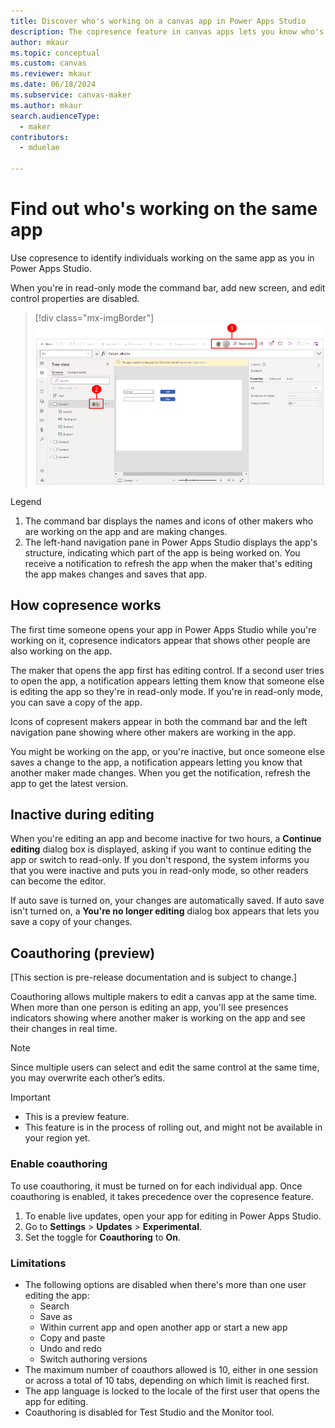 ```yaml
---
title: Discover who's working on a canvas app in Power Apps Studio
description: The copresence feature in canvas apps lets you know who's working on the app.
author: mkaur
ms.topic: conceptual
ms.custom: canvas
ms.reviewer: mkaur
ms.date: 06/18/2024
ms.subservice: canvas-maker
ms.author: mkaur
search.audienceType: 
  - maker
contributors:
  - mduelae
  
---
```


# Find out who's working on the same app

Use copresence to identify individuals working on the same app as you in Power Apps Studio.

When you're in read-only mode the command bar, add new screen, and edit control properties are disabled. 

> [!div class="mx-imgBorder"] 
> ![Copresence in Power Apps Studio.](media/copresence/canvas-copresence.png)

Legend

1. The command bar displays the names and icons of other makers who are working on the app and are making changes. 
1. The left-hand navigation pane in Power Apps Studio displays the app's structure, indicating which part of the app is being worked on. You receive a notification to refresh the app when the maker that's editing the app makes changes and saves that app.

## How copresence works

The first time someone opens your app in Power Apps Studio while you're working on it, copresence indicators appear that shows other people are also working on the app. 

The maker that opens the app first has editing control. If a second user tries to open the app, a notification appears letting them know that someone else is editing the app so they're in read-only mode. If you're in read-only mode, you can save a copy of the app.

Icons of copresent makers appear in both the command bar and the left navigation pane showing where other makers are working in the app.

You might be working on the app, or you're inactive, but once someone else saves a change to the app, a notification appears letting you know that another maker made changes. When you get the notification, refresh the app to get the latest version.

## Inactive during editing

When you're editing an app and become inactive for two hours, a **Continue editing** dialog box is displayed, asking if you want to continue editing the app or switch to read-only. If you don't respond, the system informs you that you were inactive and puts you in read-only mode, so other readers can become the editor. 

If auto save is turned on, your changes are automatically saved. If auto save isn't turned on, a **You're no longer editing** dialog box appears that lets you save a copy of your changes.


## Coauthoring (preview)

[This section is pre-release documentation and is subject to change.]

Coauthoring allows multiple makers to edit a canvas app at the same time. When more than one person is editing an app, you'll see presences indicators showing where another maker is working on the app and see their changes in real time.

> [!NOTE]
> Since multiple users can select and edit the same control at the same time, you may overwrite each other’s edits.


> [!IMPORTANT]
> - This is a preview feature.
> - This feature is in the process of rolling out, and might not be available in your region yet.

### Enable coauthoring

To use coauthoring, it must be turned on for each individual app. Once coauthoring is enabled, it takes precedence over the copresence feature.

1. To enable live updates, open your app for editing in Power Apps Studio.
2. Go to **Settings** > **Updates** > **Experimental**.
3. Set the toggle for **Coauthoring** to **On**.


### Limitations 

- The following options are disabled when there's more than one user editing the app:
  - Search 
  - Save as
  - Within current app and open another app or start a new app 
  - Copy and paste
  - Undo and redo
  - Switch authoring versions
- The maximum number of coauthors allowed is 10, either in one session or across a total of 10 tabs, depending on which limit is reached first.
- The app language is locked to the locale of the first user that opens the app for editing.
- Coauthoring is disabled for Test Studio and the Monitor tool.



